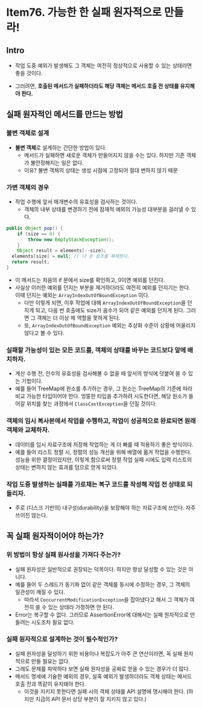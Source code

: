 # Item76. 가능한 한 실패 원자적으로 만들라!

## Intro

- 작업 도중 예외가 발생해도 그 객체는 여전히 정상적으로 사용할 수 있는 상태라면 좋을 것이다.

- 그러려면, **호출된 메서드가 실패하더라도 해당 객체는 메서드 호출 전 상태를 유지해야 한다.**





## 실패 원자적인 메서드를 만드는 방법

### 불변 객체로 설계

- **불변 객체**로 설계하는 간단한 방법이 있다.
  - 메서드가 실패하면 새로운 객체가 만들어지지 않을 수는 있다. 하지만 기존 객체가 불안정해지는 일은 없다. 
  - 이유? 불변 객체의 상태는 생성 시점에 고정되어 절대 변하지 않기 때문



### 가변 객체의 경우

- 작업 수행에 앞서 매개변수의 유효성을 검사하는 것이다.
  - 객체의 내부 상태를 변경하기 전에 잠재적 예외의 가능성 대부분을 걸러낼 수 있다.

~~~java
public Object pop() {
	if (size == 0) {
		throw new EmptyStackException();
	}
	Object result = elements[--size];
  elements[size] = null; // 다 쓴 참조를 해제한다.
  return result;
}
~~~

- 이 메서드는 처음의 if 문에서 size를 확인하고, 0이면 예외를 던진다.
- 사실상 이러한 예외를 던지는 부분을 제거하더라도 여전히 예외를 던지기는 한다. 이때 던지는 예외는 `ArrayIndexOutOfBoundException` 이다.
  - 다만 이렇게 되면, 이후 작업에 대해 `ArrayIndexOutOfBoundException`을 던지게 되고, 다음 번 호출에도 size가 음수가 되어 같은 예외를 던지게 된다. 그러면 그 객체는 더 이상 제 역할을 못하게 된다.
  - 또, `ArrayIndexOutOfBoundException` 예외는 추상화 수준이 상황에 어울리지 않다고 볼 수 있다.



### 실패할 가능성이 있는 모든 코드를, 객체의 상태를 바꾸는 코드보다 앞에 배치하자.

- 계산 수행 전, 인수의 유효성을 검사해볼 수 없을 때 앞서의 방식에 덧붙여 쓸 수 있는 기법이다.
- 예를 들어 TreeMap에 원소를 추가하는 경우, 그 원소는 TreeMap의 기준에 따라 비교 가능한 타입이어야 한다. 엉뚱한 타입을 추가하려 시도한다면, 해당 원소가 들어갈 위치를 찾는 과정에서 `ClassCastException`을 던질 것이다.



### 객체의 임시 복사본에서 작업을 수행하고, 작업이 성공적으로 완료되면 원래 객체와 교체하자.

- 데이터를 임시 자료구조에 저장해 작업하는 게 더 빠를 때 적용하기 좋은 방식이다.
- 예를 들어 리스트 정렬 시, 정렬의 성능 개선을 위해 배열에 옮겨 작업을 수행한다. 성능을 위한 결정이었지만, 이렇게 함으로써 정렬 작업 실패 시에도 입력 리스트의 상태는 변하지 않는 효과를 덤으로 얻게 되었다.



### 작업 도중 발생하는 실패를 가로채는 복구 코드를 작성해 작업 전 상태로 되돌리자.

- 주로 (디스크 기반의) 내구성(durability)을 보장해야 하는 자료구조에 쓰인다. 자주 쓰이진 않는다.





## 꼭 실패 원자적이어야 하는가?

### 위 방법이 항상 실패 원사성을 가져다 주는가?

- 실패 원자성은 일반적으로 권장되는 덕목이다. 하지만 항상 달성할 수 있는 것은 아니다.
- 예를 들어 두 스레드가 동기화 없이 같은 객체를 동시에 수정하는 경우, 그 객체의 일관성이 깨질 수 있다. 
  - 따라서 `ConcurrentModificationException`을 잡아냈다고 해서 그 객체가 여전히 쓸 수 있는 상태라 가정하면 안 된다.
- Error는 복구할 수 없다. 그러므로 AssertionError에 대해서는 실패 원자적으로 만들려는 시도조차 필요 없다.



### 실패 원자적으로 설계하는 것이 필수적인가?

- 실패 원자성을 달성하기 위한 비용이나 복잡도가 아주 큰 연산이라면, 꼭 실패 원자적으로 만들 필요는 없다.
- 그래도 문제를 파악하다 보면 실패 원자성을 공짜로 얻을 수 있는 경우가 더 많다.
- 메서드 명세에 기술한 예외의 경우, 설혹 예외가 발생하더라도 객체 상태는 메서드 호출 전과 똑같이 유지돼야 한다.
  - 이것을 지키지 못한다면 실패 시의 객체 상태를 API 설명에 명시해야 한다. (하지만 지금의 API 문서 상당 부분이 잘 지키지 않고 있다.)
